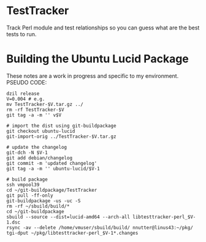 TestTracker
===========

Track Perl module and test relationships so you can guess what are the best tests to run.

Building the Ubuntu Lucid Package
=================================

These notes are a work in progress and specific to my environment. PSEUDO CODE:

    dzil release
    V=0.004 # e.g.
    mv TestTracker-$V.tar.gz ../
    rm -rf TestTracker-$V
    git tag -a -m '' v$V

    # import the dist using git-buildpackage
    git checkout ubuntu-lucid
    git-import-orig ../TestTracker-$V.tar.gz

    # update the changelog
    git-dch -N $V-1
    git add debian/changelog
    git commit -m 'updated changelog'
    git tag -a -m '' ubuntu-lucid/$V-1

    # build package
    ssh vmpool39
    cd ~/git-buildpackage/TestTracker
    git pull -ff-only
    git-buildpackage -us -uc -S
    rm -rf ~/sbuild/build/*
    cd ~/git-buildpackage
    sbuild --source --dist=lucid-amd64 --arch-all libtesttracker-perl_$V-1.dsc
    rsync -av --delete /home/vmuser/sbuild/build/ nnutter@linus43:~/pkg/
    tgi-dput ~/pkg/libtesttracker-perl_$V-1*.changes
